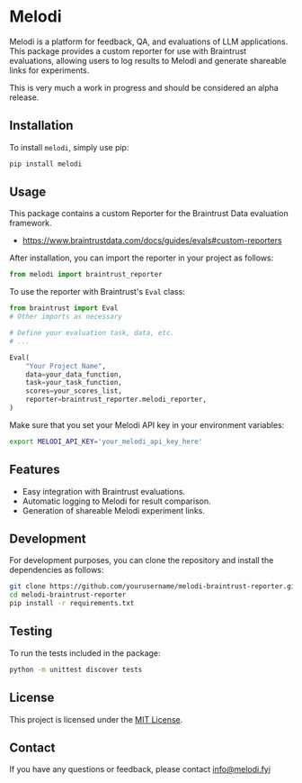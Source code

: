 # Melodi


Melodi is a platform for feedback, QA, and evaluations of LLM applications. This package provides a custom reporter for use with Braintrust evaluations, allowing users to log results to Melodi and generate shareable links for experiments.

This is very much a work in progress and should be considered an alpha release.

## Installation

To install `melodi`, simply use pip:

```bash
pip install melodi
```

## Usage

This package contains a custom Reporter for the Braintrust Data evaluation framework.
- https://www.braintrustdata.com/docs/guides/evals#custom-reporters

After installation, you can import the reporter in your project as follows:

```python
from melodi import braintrust_reporter
```

To use the reporter with Braintrust's `Eval` class:

```python
from braintrust import Eval
# Other imports as necessary

# Define your evaluation task, data, etc.
# ...

Eval(
    "Your Project Name",
    data=your_data_function,
    task=your_task_function,
    scores=your_scores_list,
    reporter=braintrust_reporter.melodi_reporter,
)
```

Make sure that you set your Melodi API key in your environment variables:

```bash
export MELODI_API_KEY='your_melodi_api_key_here'
```

## Features

- Easy integration with Braintrust evaluations.
- Automatic logging to Melodi for result comparison.
- Generation of shareable Melodi experiment links.

## Development

For development purposes, you can clone the repository and install the dependencies as follows:

```bash
git clone https://github.com/yourusername/melodi-braintrust-reporter.git
cd melodi-braintrust-reporter
pip install -r requirements.txt
```

## Testing

To run the tests included in the package:

```bash
python -m unittest discover tests
```



## License

This project is licensed under the [MIT License](LICENSE).

## Contact

If you have any questions or feedback, please contact info@melodi.fyi